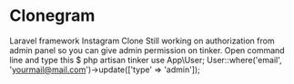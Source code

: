 # Clonegram
Laravel framework Instagram Clone 
Still working on authorization from admin panel so you can give admin permission on tinker.
Open command line and type this
$ php artisan tinker
use App\User;
User::where('email', 'yourmail@mail.com')->update(['type' => 'admin']);
